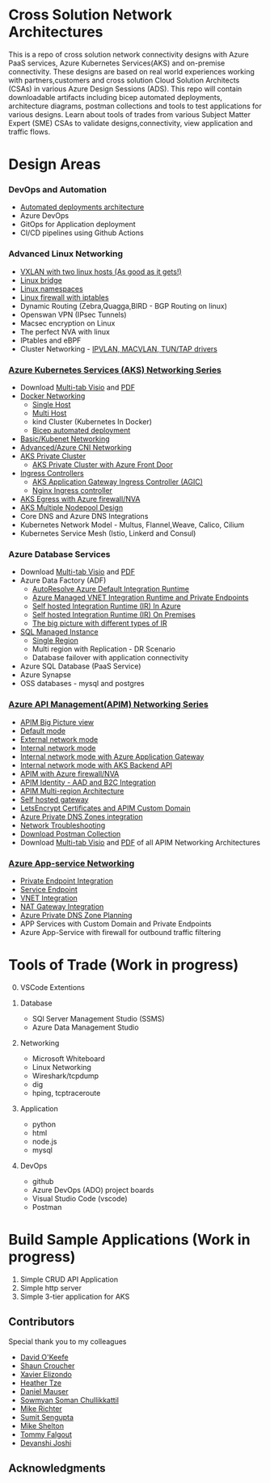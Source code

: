 # Cross Solution Network Architectures

This is a repo of cross solution network connectivity designs with Azure PaaS services, Azure Kubernetes Services(AKS) and on-premise connectivity. These designs are based on real world experiences working with partners,customers and cross solution Cloud Solution Architects (CSAs) in various Azure Design Sessions (ADS). This repo will contain downloadable artifacts including bicep automated deployments, architecture diagrams, postman collections and tools to test applications for various designs. Learn about tools of trades from various Subject Matter Expert (SME) CSAs to validate designs,connectivity, view application and traffic flows.

# Design Areas

### DevOps and Automation

- [Automated deployments architecture](automated-deployment-architecture/automation-process.md)
- Azure DevOps
- GitOps for Application deployment
- CI/CD pipelines using Github Actions

### Advanced Linux Networking

- [VXLAN with two linux hosts (As good as it gets!)](advanced-linux-networking/linux-vxlan.md)
- [Linux bridge ](advanced-linux-networking/linux-bridge.md)
- [Linux namespaces](advanced-linux-networking/linux-namespaces.md)
- [Linux firewall with iptables](advanced-linux-networking/linux-firewall.md)
- Dynamic Routing (Zebra,Quagga,BIRD - BGP Routing on linux)
- Openswan VPN (IPsec Tunnels)
- Macsec encryption on Linux
- The perfect NVA with linux
- IPtables and eBPF
- Cluster Networking - [IPVLAN, MACVLAN, TUN/TAP drivers](https://kubernetes.io/docs/concepts/cluster-administration/networking/)

### [Azure Kubernetes Services (AKS) Networking Series](aks/README-advanced.md)

- Download [Multi-tab Visio](aks/aks-all-reference-architectures-visio.vsdx) and [PDF](aks/aks-all-reference-architectures-PDF.pdf)
- [Docker Networking](aks/README-docker-multihost.md)
  - [Single Host](aks/README-docker-singlehost.md)
  - [Multi Host](aks/README-docker-multihost.md)
  - kind Cluster (Kubernetes In Docker)
  - [Bicep automated deployment](bicep/dockerhost/README.md)
- [Basic/Kubenet Networking](aks/README-kubenet.md)
- [Advanced/Azure CNI Networking](aks/README-advanced.md)
- [AKS Private Cluster](aks/README-private-cluster.md)
  - [AKS Private Cluster with Azure Front Door](aks/README-private-cluster-with-AFD.md)
- [Ingress Controllers](aks/README-ingress-appgw.md)
  - [AKS Application Gateway Ingress Controller (AGIC)](aks/README-ingress-appgw.md)
  - [Nginx Ingress controller](aks/README-ingress-nginx.md)
- [AKS Egress with Azure firewall/NVA](aks/README-aks-egress.md)
- [AKS Multiple Nodepool Design](aks/README-multinode.md)
- Core DNS and Azure DNS Integrations
- Kubernetes Network Model - Multus, Flannel,Weave, Calico, Cilium
- Kubernetes Service Mesh (Istio, Linkerd and Consul)

### Azure Database Services

- Download [Multi-tab Visio](database-services/db-services-all-reference-architectures-visio.vsdx) and [PDF](database-services/db-services-all-reference-architectures-PDF.pdf)
- Azure Data Factory (ADF)
  - [AutoResolve Azure Default Integration Runtime](database-services/README-ADF.md)
  - [Azure Managed VNET Integration Runtime and Private Endpoints](database-services/README-Managed.md)
  - [Self hosted Integration Runtime (IR) In Azure](database-services/README-SH-Azure.md)
  - [Self hosted Integration Runtime (IR) On Premises](database-services/README-SH-On-Premises.md)
  - [The big picture with different types of IR](database-services/README-ADF-Big-Picture.md)
- [SQL Managed Instance](database-services/README.md)
  - [Single Region](database-services/README-SQLMI.md)
  - Multi region with Replication - DR Scenario
  - Database failover with application connectivity
- Azure SQL Database (PaaS Service)
- Azure Synapse
- OSS databases - mysql and postgres

### [Azure API Management(APIM) Networking Series](apim/README.md)

- [APIM Big Picture view](apim/README-common.md)
- [Default mode](apim/README-default.md)
- [External network mode](apim/README-external.md)
- [Internal network mode](apim/README-internal.md)
- [Internal network mode with Azure Application Gateway](apim/README-appgw.md)
- [Internal network mode with AKS Backend API](apim/README-AKS-Function.md)
- [APIM with Azure firewall/NVA](apim/README-firewall.md)
- [APIM Identity - AAD and B2C Integration](apim/README-identity.md)
- [APIM Multi-region Architecture](apim/README-mulitregion.md)
- [Self hosted gateway](apim/README-internal.md#api-self-hosted-gateway)
- [LetsEncrypt Certificates and APIM Custom Domain](apim/README-custom-domain.md)
- [Azure Private DNS Zones integration](apim/README-custom-domain.md)
- [Network Troubleshooting](apim/README-troubleshooting.md)
- [Download Postman Collection](apim/README-postman.md)
- Download [Multi-tab Visio](apim/APIM-all-reference-architectures-visio.vsdx) and [PDF](apim/APIM-all-reference-architectures-PDF.pdf) of all APIM Networking Architectures

### [Azure App-service Networking ](app-service/README.md)

- [Private Endpoint Integration](app-service/README.md)
- [Service Endpoint](app-service/README.md)
- [VNET Integration](app-service/README.md)
- [NAT Gateway Integration](app-service/README.md)
- [Azure Private DNS Zone Planning](app-service/README.md)
- APP Services with Custom Domain and Private Endpoints
- Azure App-Service with firewall for outbound traffic filtering

# Tools of Trade (Work in progress)

0. VSCode Extentions

1. Database

   - SQl Server Management Studio (SSMS)
   - Azure Data Management Studio

2. Networking

   - Microsoft Whiteboard
   - Linux Networking
   - Wireshark/tcpdump
   - dig
   - hping, tcptraceroute

3. Application
   - python
   - html
   - node.js
   - mysql
4. DevOps
   - github
   - Azure DevOps (ADO) project boards
   - Visual Studio Code (vscode)
   - Postman

# Build Sample Applications (Work in progress)

1. Simple CRUD API Application
2. Simple http server
3. Simple 3-tier application for AKS

## Contributors

Special thank you to my colleagues

- [David O'Keefe](https://www.linkedin.com/in/david-o-keefe/)
- [Shaun Croucher](https://github.com/shcrouch)
- [Xavier Elizondo](https://github.com/xelizondo)
- [Heather Tze](https://github.com/hsze)
- [Daniel Mauser](https://github.com/dmauser)
- [Sowmyan Soman Chullikkattil](https://github.com/sowsan)
- [Mike Richter](https://github.com/michaelsrichter)
- [Sumit Sengupta](https://github.com/sumitsengupta)
- [Mike Shelton](https://www.linkedin.com/in/mshelt)
- [Tommy Falgout](https://github.com/lastcoolnameleft)
- [Devanshi Joshi](https://github.com/devanshidiaries)

## Acknowledgments
